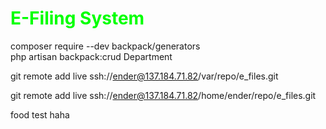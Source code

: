 <h1 style="color: #00FF00">E-Filing System</h1>


composer require --dev backpack/generators <br />
php artisan backpack:crud Department


git remote add live ssh://ender@137.184.71.82/var/repo/e_files.git

git remote add live ssh://ender@137.184.71.82/home/ender/repo/e_files.git

food test
haha
